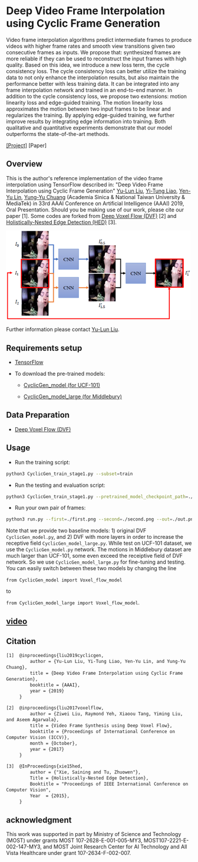 # Deep Video Frame Interpolation using Cyclic Frame Generation
Video frame interpolation algorithms predict intermediate frames to produce videos with higher frame rates and smooth view transitions given two consecutive frames as inputs. We propose that: synthesized frames are more reliable if they can be used to reconstruct the input frames with high quality. Based on this idea, we introduce a new loss term, the cycle consistency loss. The cycle consistency loss can better utilize the training data to not only enhance the interpolation results, but also maintain the performance better with less training data. It can be integrated into any frame interpolation network and trained in an end-to-end manner. In addition to the cycle consistency loss, we propose two extensions: motion linearity loss and edge-guided training. The motion linearity loss approximates the motion between two input frames to be linear and regularizes the training. By applying edge-guided training, we further improve results by integrating edge information into training. Both qualitative and quantitative experiments demonstrate that our model outperforms the state-of-the-art methods.

[[Project]](http://www.cmlab.csie.ntu.edu.tw/~yulunliu/CyclicGen) [Paper]

## Overview
This is the author's reference implementation of the video frame interpolation using TensorFlow described in:
"Deep Video Frame Interpolation using Cyclic Frame Generation"
[Yu-Lun Liu](http://www.cmlab.csie.ntu.edu.tw/~yulunliu/), [Yi-Tung Liao](http://www.cmlab.csie.ntu.edu.tw/~queenieliaw/), [Yen-Yu Lin](https://www.citi.sinica.edu.tw/pages/yylin/), [Yung-Yu Chuang](https://www.csie.ntu.edu.tw/~cyy/) (Academia Sinica & National Taiwan University & MediaTek)
in 33rd AAAI Conference on Artificial Intelligence (AAAI) 2019, Oral Presentation.
Should you be making use of our work, please cite our paper [1]. Some codes are forked from [Deep Voxel Flow (DVF)](https://github.com/liuziwei7/voxel-flow) [2] and [Holistically-Nested Edge Detection (HED)](https://github.com/moabitcoin/holy-edge) [3].

<img src='./teaser.png' width=500>

Further information please contact [Yu-Lun Liu](http://www.cmlab.csie.ntu.edu.tw/~yulunliu/).

## Requirements setup
* [TensorFlow](https://www.tensorflow.org/)

* To download the pre-trained models:

    * [CyclicGen_model (for UCF-101)]()

    * [CyclicGen_model_large (for Middlebury)]()

## Data Preparation
* [Deep Voxel Flow (DVF)](https://github.com/liuziwei7/voxel-flow)

## Usage
* Run the training script:
``` bash
python3 CyclicGen_train_stage1.py --subset=train
```
* Run the testing and evaluation script:
``` bash
python3 CyclicGen_train_stage1.py --pretrained_model_checkpoint_path=./ckpt/CyclicGen/model --subset=test --batch_size=1
```
* Run your own pair of frames:
``` bash
python3 run.py --first=./first.png --second=./second.png --out=./out.png
```
Note that we provide two baseline models: 1) original DVF ```CyclicGen_model.py```, and 2) DVF with more layers in order to increase the receptive field ```CyclicGen_model_large.py```. While test on UCF-101 dataset, we use the ```CyclicGen_model.py``` network. The motions in Middlebury dataset are much larger than UCF-101, some even exceed the receiptive field of DVF network. So we use ```CyclicGen_model_large.py``` for fine-tuning and testing. You can easily switch between these two models by changing the line 

```from CyclicGen_model import Voxel_flow_model``` 

to 

```from CyclicGen_model_large import Voxel_flow_model```.

## [video](https://www.youtube.com/watch?v=R8vQjgAtPOE)

## Citation
```
[1]  @inproceedings{liu2019cyclicgen,
         author = {Yu-Lun Liu, Yi-Tung Liao, Yen-Yu Lin, and Yung-Yu Chuang},
         title = {Deep Video Frame Interpolation using Cyclic Frame Generation},
         booktitle = {AAAI},
         year = {2019}
     }
```
```
[2]  @inproceedings{liu2017voxelflow,
         author = {Ziwei Liu, Raymond Yeh, Xiaoou Tang, Yiming Liu, and Aseem Agarwala},
         title = {Video Frame Synthesis using Deep Voxel Flow},
         booktitle = {Proceedings of International Conference on Computer Vision (ICCV)},
         month = {October},
         year = {2017} 
     }
```
```
[3]  @InProceedings{xie15hed,
         author = {"Xie, Saining and Tu, Zhuowen"},
         Title = {Holistically-Nested Edge Detection},
         Booktitle = "Proceedings of IEEE International Conference on Computer Vision",
         Year  = {2015},
     }
```

## acknowledgment
This work was supported in part by Ministry of Science and Technology (MOST) under grants MOST 107-2628-E-001-005-MY3, MOST107-2221-E-002-147-MY3, and MOST Joint Research Center for AI Technology and All Vista Healthcare under grant 107-2634-F-002-007.

